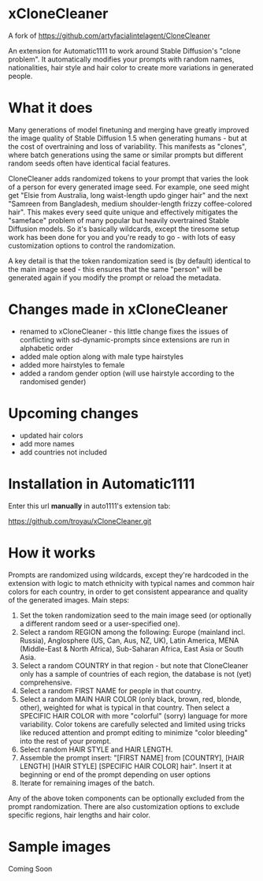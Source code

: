 # xCloneCleaner

A fork of https://github.com/artyfacialintelagent/CloneCleaner

An extension for Automatic1111 to work around Stable Diffusion's "clone problem". It automatically modifies your prompts with random names, nationalities, hair style and hair color to create more variations in generated people.

# What it does

Many generations of model finetuning and merging have greatly improved the image quality of Stable Diffusion 1.5 when generating humans - but at the cost of overtraining and loss of variability. This manifests as "clones", where batch generations using the same or similar prompts but different random seeds often have identical facial features.

CloneCleaner adds randomized tokens to your prompt that varies the look of a person for every generated image seed. For example, one seed might get "Elsie from Australia, long waist-length updo ginger hair" and the next "Samreen from Bangladesh, medium shoulder-length frizzy coffee-colored hair". This makes every seed quite unique and effectively mitigates the "sameface" problem of many popular but heavily overtrained Stable Diffusion models. So it's basically wildcards, except the tiresome setup work has been done for you and you're ready to go - with lots of easy customization options to control the randomization.

A key detail is that the token randomization seed is (by default) identical to the main image seed - this ensures that the same "person" will be generated again if you modify the prompt or reload the metadata.

# Changes made in xCloneCleaner

 - renamed to xCloneCleaner - this little change fixes the issues of conflicting with sd-dynamic-prompts since extensions are run in alphabetic order
 - added male option along with male type hairstyles
 - added more hairstyles to female
 - added a random gender option (will use hairstyle according to the randomised gender)

# Upcoming changes

 - updated hair colors
 - add more names
 - add countries not included

# Installation in Automatic1111

Enter this url **manually** in auto1111's extension tab:

https://github.com/troyau/xCloneCleaner.git

# How it works

Prompts are randomized using wildcards, except they're hardcoded in the extension with logic to match ethnicity with typical names and common hair colors for each country, in order to get consistent appearance and quality of the generated images. Main steps:

1. Set the token randomization seed to the main image seed (or optionally a different random seed or a user-specified one).
2. Select a random REGION among the following: Europe (mainland incl. Russia), Anglosphere (US, Can, Aus, NZ, UK), Latin America, MENA (Middle-East & North Africa), Sub-Saharan Africa, East Asia or South Asia.
3. Select a random COUNTRY in that region - but note that CloneCleaner only has a sample of countries of each region, the database is not (yet) comprehensive.
4. Select a random FIRST NAME for people in that country.
5. Select a random MAIN HAIR COLOR (only black, brown, red, blonde, other), weighted for what is typical in that country. Then select a SPECIFIC HAIR COLOR with more "colorful" (sorry) language for more variability. Color tokens are carefully selected and limited using tricks like reduced attention and prompt editing to minimize "color bleeding" into the rest of your prompt.
6. Select random HAIR STYLE and HAIR LENGTH.
7. Assemble the prompt insert: "[FIRST NAME] from [COUNTRY], [HAIR LENGTH] [HAIR STYLE] [SPECIFIC HAIR COLOR] hair". Insert it at beginning or end of the prompt depending on user options
8. Iterate for remaining images of the batch.

Any of the above token components can be optionally excluded from the prompt randomization. There are also customization options to exclude specific regions, hair lengths and hair color.

# Sample images

Coming Soon
